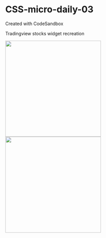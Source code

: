# CSS-micro-daily-03
Created with CodeSandbox

Tradingview stocks widget recreation

<img src="https://user-images.githubusercontent.com/3280206/173954971-eb600233-ef68-4c66-8b0e-abf02c08d2c0.png" width="300" >
<img src="https://user-images.githubusercontent.com/3280206/173954895-bf0c17b5-85d9-459b-b0a9-3ba8daaee803.png" width="300" >



